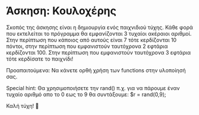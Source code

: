 # Άσκηση: Κουλοχέρης
Σκοπός της άσκησης είναι η δημιουργία ενός παιχνιδιού τύχης. Κάθε φορά που εκτελείται το πρόγραμμα θα εμφανίζονται 3 τυχαίοι ακέραιοι αριθμοί. Στην περίπτωση που κάποιος από αυτούς είναι 7 τότε κερδίζονται 10 πόντοι, στην περίπτωση που εμφανιστούν ταυτόχρονα 2 εφτάρια κερδίζονται 100. Στην περίπτωση που εμφανιστούν ταυτόχρονα 3 εφτάρια τότε κερδίσατε το παιχνίδι!

Προαπαιτούμενα: Να κάνετε ορθή χρήση των functions στην υλοποίησή σας.

Special hint: Θα χρησιμοποιήσετε την rand() π.χ. για να πάρουμε έναν τυχαίο αριθμό απο το 0 εως το 9 θα συντάξουμε: $r = rand(0,9);

Καλή τύχη! 💪
